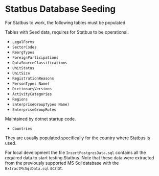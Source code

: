# Statbus Database Seeding

For Statbus to work, the following tables must be populated.

Tables with Seed data, requires for Statbus to be operational.
*  `LegalForms`
*  `SectorCodes`
*  `ReorgTypes`
*  `ForeignParticipations`
*  `DataSourceClassifications`
*  `UnitStatus`
*  `UnitSize`
*  `RegistrationReasons`
*  `PersonTypes Name)`
*  `DictionaryVersions`
*  `ActivityCategories`
*  `Regions`
*  `EnterpriseGroupTypes Name)`
*  `EnterpriseGroupRoles`

Maintained by dotnet startup code.
*  `Countries`

They are usually populated specifically for the country where Statbus is used.

For local development the file `InsertPostgresData.sql` contains all the required
data to start testing Statbus.
Note that these data were extracted from the previously supported MS Sql database
with the `ExtractMsSqlData.sql` script.

